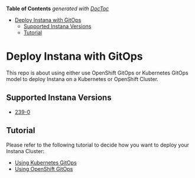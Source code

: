 <!-- START doctoc generated TOC please keep comment here to allow auto update -->
<!-- DON'T EDIT THIS SECTION, INSTEAD RE-RUN doctoc TO UPDATE -->
**Table of Contents**  *generated with [DocToc](https://github.com/thlorenz/doctoc)*

- [Deploy Instana with GitOps](#deploy-instana-with-gitops)
  - [Supported Instana Versions](#supported-instana-versions)
  - [Tutorial](#tutorial)

<!-- END doctoc generated TOC please keep comment here to allow auto update -->


# Deploy Instana with GitOps

This repo is about using either use OpenShift GitOps or Kubernetes GitOps model to deploy Instana on a Kubernetes or OpenShift Cluster.
## Supported Instana Versions

- [239-0](https://www.ibm.com/docs/en/instana-observability/239?topic=instana-self-hosted-backend-kubernetesopenshift-premises)

## Tutorial

Please refer to the following tutorial to decide how you want to deploy your Instana Cluster:

- [Using Kubernetes GitOps](./docs/install-instana-with-k8s-gitops.md)
- [Using OpenShift GitOps](./docs/install-instana-with-ocp-gitops.md)


